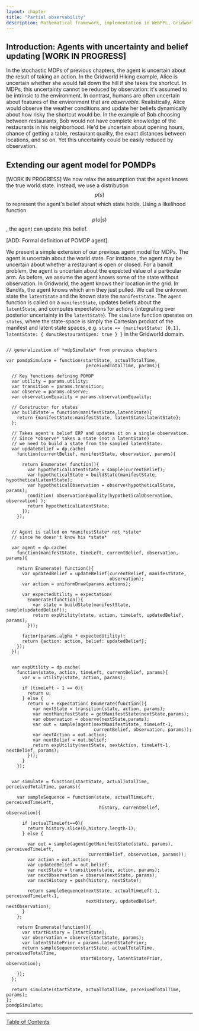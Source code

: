 ```yaml
---
layout: chapter
title: "Partial observability"
description: Mathematical framework, implementation in WebPPL, Gridworld and restaurants example, bandit problems.
---
```


<!--
PLAN

1. Restaurant example. Human might not know which restaurants open or full. Might not know about certain restaurants. Might not know whether the restaurants have good food or have good food often. Intuition: move around world, get observatinos from world. Update beliefs based on observations, enabling better choices. Working backwards, when simulating sequences of actions, take into account possible observations and better decisions that result -- i.e. VOI of certain actions. So need to model one's future belief states. 

2. Formalizing this. Basic structure same as in MDP gridworld. Only change is an observation function that gives a dist on observations as a function of the state (i.e. agent's position). From high level, formalize as agent being uncertain about which state it is in. For instance, it might be uncertain about its location in the world and uncertain about whether a restaurant is current open or closed. Agent then receives obserations. E.g. it gets to observe its location (even if location depends on stochastic transitions). It observes whether a restaurant is open if it gets close enough. Formalization in AAAI paper. Update beliefs by simulating world given different starting states. 

3. More specialized formulation. Assume that agent faces an MDP parameterized by some variables whose values are unknown. These are variables are fixed for any given decision problem. For example, whether a restaurant is present in a particular location is fixed. The mean quality of a restaurant is fixed, etc. We call the vector of these variables the latent state. Given the latent state, the MDP has its normal state, which in gridworld is the agent's location, and we have the current observation. The agent's current location is assumed to be known without any observations. We call this kind of state the manifest state. Agent program, agent is called on a manifest state, prior distribution and obseration. Computes exp U of actions by simulating future state sequences given different possible latent states, with dist on latent states the posterior given the current observation. To simulate the world containing this agent, the world takes a state ==df {manifestState: [0,1], latentState:{donutSouthOpen: false, noodleShopOpen: true}}. The transition function and utility function depend on both the manifest and latentState. For example, if a restaurant exists, it will yield some utility and be terminal. Observations also depend on both. -->
 
## Introduction: Agents with uncertainty and belief updating [WORK IN PROGRESS]

In the stochastic MDPs of previous chapters, the agent is uncertain about the result of taking an action. In the Gridworld Hiking example, Alice is uncertain whether she would fall down the hill if she takes the shortcut. In MDPs, this uncertainty cannot be reduced by observation: it's assumed to be intrinsic to the environment. In contrast, humans are often uncertain about features of the environment that are *observable*. Realistically, Alice would observe the weather conditions and update her beliefs dynamically about how risky the shortcut would be. In the example of Bob choosing between restaurants, Bob would not have complete knowledge of the restaurants in his neighborhood. He'd be uncertain about opening hours, chance of getting a table, restaurant quality, the exact distances between locations, and so on. Yet this uncertainty could be easily reduced by observation. 

## Extending our agent model for POMDPs
[WORK IN PROGRESS]
We now relax the assumption that the agent knows the true world state. Instead, we use a distribution $$p(s)$$ to represent the agent's belief about which state holds. Using a likelihood function $$p(o|s)$$, the agent can update this belief.

[ADD: Formal definition of POMDP agent].

We present a simple extension of our previous agent model for MDPs. The agent is uncertain about the world state. For instance, the agent may be uncertain about whether a restaurant is open or closed. For a bandit problem, the agent is uncertain about the expected value of a particular arm. As before, we assume the agent knows some of the state without observation. In Gridworld, the agent knows their location in the grid. In Bandits, the agent knows which arm they just pulled. We call the unknown state the `latentState` and the known state the `manifestState`. The `agent` function is called on a `manifestState`, updates beliefs about the `latentState`, and computes expectations for actions (integrating over posterior uncertainty in the `latentState`). The `simulate` function operates on `states`, where the state-space is simply the Cartesian product of the manifest and latent state spaces, e.g. `state == {manifestState: [0,1], latentState: { donutRestaurantOpen: true } }` in the Gridworld domain. 

~~~~

// generalization of *mdpSimulate* from previous chapters

var pomdpSimulate = function(startState, actualTotalTime, 
                              perceivedTotalTime, params){

  // Key functions defining POMDP
  var utility = params.utility;
  var transition = params.transition;
  var observe = params.observe;
  var observationEquality = params.observationEquality;

  // Constructor for states
  var buildState = function(manifestState,latentState){
    return {manifestState:manifestState, latentState:latentState};
  };

  // Takes agent's belief ERP and updates it on a single observation.
  // Since *observe* takes a state (not a latentState) 
  // we need to build a state from the sampled latentState. 
  var updateBelief = dp.cache(
    function(currentBelief, manifestState, observation, params){

      return Enumerate( function(){
        var hypotheticalLatentState = sample(currentBelief);
        var hypotheticalState = buildState(manifestState, hypotheticalLatentState);
        var hypotheticalObservation = observe(hypotheticalState, params);
        condition( observationEquality(hypotheticalObservation, observation) );
        return hypotheticalLatentState;
      });
    });
  

  // Agent is called on *manifestState* not *state* 
  // since he doesn't know his *state*
  
  var agent = dp.cache( 
    function(manifestState, timeLeft, currentBelief, observation, params){
    
    return Enumerate( function(){
      var updatedBelief = updateBelief(currentBelief, manifestState,
                                       observation);
      var action = uniformDraw(params.actions);
      
      var expectedUtility = expectation(
        Enumerate(function(){
          var state = buildState(manifestState, sample(updatedBelief));
          return expUtility(state, action, timeLeft, updatedBelief, params);   
        }));
      
      factor(params.alpha * expectedUtility);
      return {action: action, belief: updatedBelief};
    });
  });
  
  
  var expUtility = dp.cache(
    function(state, action, timeLeft, currentBelief, params){ 
      var u = utility(state, action, params);
      
      if (timeLeft - 1 == 0){
        return u;
      } else {                     
        return u + expectation( Enumerate(function(){
          var nextState = transition(state, action, params);
          var nextManifestState = getManifestState(nextState,params);
          var observation = observe(nextState,params);
          var out = sample(agent(nextManifestState, timeLeft-1, 
                                 currentBelief, observation, params));
          var nextAction = out.action;
          var nextBelief = out.belief;
          return expUtility(nextState, nextAction, timeLeft-1, nextBelief, params);
        }));
      }                      
    });
  

  var simulate = function(startState, actualTotalTime, perceivedTotalTime, params){
    
    var sampleSequence = function(state, actualTimeLeft, perceivedTimeLeft, 
                                   history, currentBelief, observation){
      
      if (actualTimeLeft==0){
        return history.slice(0,history.length-1);
      } else {
        
        var out = sample(agent(getManifestState(state, params), perceivedTimeLeft,
                               currentBelief, observation, params));
        var action = out.action;
        var updatedBelief = out.belief;
        var nextState = transition(state, action, params);
        var nextObservation = observe(nextState, params);
        var nextHistory = push(history, nextState);
        
        return sampleSequence(nextState, actualTimeLeft-1, perceivedTimeLeft-1, 
                              nextHistory, updatedBelief, nextObservation);
      }
    };
    
    return Enumerate(function(){    
      var startHistory = [startState];
      var observation = observe(startState, params);
      var latentStatePrior = params.latentStatePrior;
      return sampleSequence(startState, actualTotalTime, perceivedTotalTime, 
                            startHistory, latentStatePrior, observation);
      
    });                 
  };
  
  return simulate(startState, actualTotalTime, perceivedTotalTime, params);
};
pomdpSimulate;
~~~~



--------------

[Table of Contents](/)
